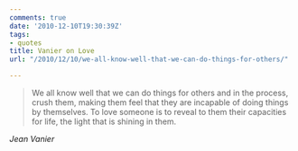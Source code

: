 ```yaml
---
comments: true
date: '2010-12-10T19:30:39Z'
tags:
- quotes
title: Vanier on Love
url: "/2010/12/10/we-all-know-well-that-we-can-do-things-for-others/"

---
```

<blockquote class="big">We all know well that we can do things for others and in the process, crush them, making them feel that they are incapable of doing things by themselves. To love someone is to reveal to them their capacities for life, the light that is shining in them.</blockquote>

<cite class="big">Jean Vanier</cite>





